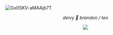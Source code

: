 ![Gx0SKV-aMAAjb7T](https://github.com/user-attachments/assets/4eb1e203-faea-485b-ad23-52f59a75ed1d)
</p>
<p align="center">
  <i>deivy 🐾 brandon  /  ten</i> 
</p>
<p align="center">
<p align="center">

<p align="center">

<img src="https://komarev.com/ghpvc/?username=showvembert&color=000000&style=plastic&label=sinners">
</p>
